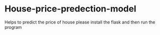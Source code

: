 # House-price-predection-model
Helps to predict the price of house 
please install the flask and then run the program 
